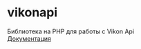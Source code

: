 # vikonapi
Библиотека на PHP для работы с Vikon Api
<br>
<a href="https://db-nica.ru/docs" target="_blank">Документация</a>
